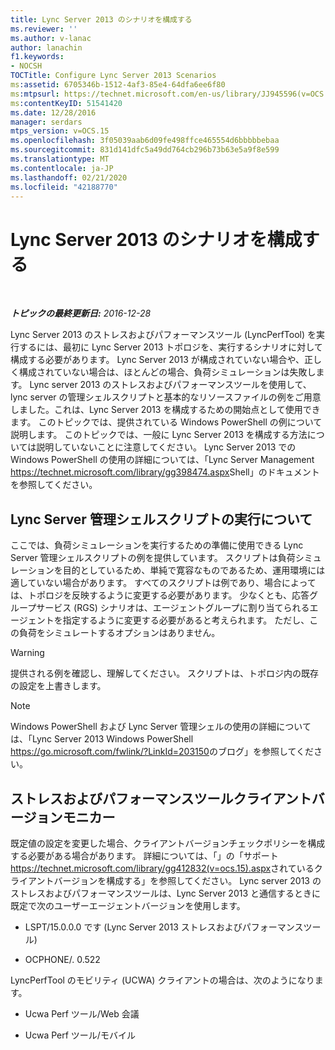 ```yaml
---
title: Lync Server 2013 のシナリオを構成する
ms.reviewer: ''
ms.author: v-lanac
author: lanachin
f1.keywords:
- NOCSH
TOCTitle: Configure Lync Server 2013 Scenarios
ms:assetid: 6705346b-1512-4af3-85e4-64dfa6ee6f80
ms:mtpsurl: https://technet.microsoft.com/en-us/library/JJ945596(v=OCS.15)
ms:contentKeyID: 51541420
ms.date: 12/28/2016
manager: serdars
mtps_version: v=OCS.15
ms.openlocfilehash: 3f05039aab6d09fe498ffce465554d6bbbbbebaa
ms.sourcegitcommit: 831d141dfc5a49dd764cb296b73b63e5a9f8e599
ms.translationtype: MT
ms.contentlocale: ja-JP
ms.lasthandoff: 02/21/2020
ms.locfileid: "42188770"
---
```

<div data-xmlns="http://www.w3.org/1999/xhtml">

<div class="topic" data-xmlns="http://www.w3.org/1999/xhtml" data-msxsl="urn:schemas-microsoft-com:xslt" data-cs="https://msdn.microsoft.com/">

<div data-asp="https://msdn2.microsoft.com/asp">

# <a name="configure-lync-server-2013-scenarios"></a>Lync Server 2013 のシナリオを構成する

</div>

<div id="mainSection">

<div id="mainBody">

<span> </span>

_**トピックの最終更新日:** 2016-12-28_

Lync Server 2013 のストレスおよびパフォーマンスツール (LyncPerfTool) を実行するには、最初に Lync Server 2013 トポロジを、実行するシナリオに対して構成する必要があります。 Lync Server 2013 が構成されていない場合や、正しく構成されていない場合は、ほとんどの場合、負荷シミュレーションは失敗します。 Lync server 2013 のストレスおよびパフォーマンスツールを使用して、lync server の管理シェルスクリプトと基本的なリソースファイルの例をご用意しました。これは、Lync Server 2013 を構成するための開始点として使用できます。 このトピックでは、提供されている Windows PowerShell の例について説明します。 このトピックでは、一般に Lync Server 2013 を構成する方法については説明していないことに注意してください。 Lync Server 2013 での Windows PowerShell の使用の詳細については、「Lync Server Management <https://technet.microsoft.com/library/gg398474.aspx>Shell」のドキュメントを参照してください。

<div>

## <a name="about-running-lync-server-management-shell-scripts"></a>Lync Server 管理シェルスクリプトの実行について

ここでは、負荷シミュレーションを実行するための準備に使用できる Lync Server 管理シェルスクリプトの例を提供しています。 スクリプトは負荷シミュレーションを目的としているため、単純で寛容なものであるため、運用環境には適していない場合があります。 すべてのスクリプトは例であり、場合によっては、トポロジを反映するように変更する必要があります。 少なくとも、応答グループサービス (RGS) シナリオは、エージェントグループに割り当てられるエージェントを指定するように変更する必要があると考えられます。 ただし、この負荷をシミュレートするオプションはありません。

<div>


> [!WARNING]  
> 提供される例を確認し、理解してください。 スクリプトは、トポロジ内の既存の設定を上書きします。



</div>

<div>


> [!NOTE]  
> Windows PowerShell および Lync Server 管理シェルの使用の詳細については、「Lync Server 2013 Windows PowerShell <A href="https://go.microsoft.com/fwlink/?linkid=203150">https://go.microsoft.com/fwlink/?LinkId=203150</A>のブログ」を参照してください。



</div>

</div>

<div>

## <a name="stress-and-performance-tool-client-version-monikers"></a>ストレスおよびパフォーマンスツールクライアントバージョンモニカー

既定値の設定を変更した場合、クライアントバージョンチェックポリシーを構成する必要がある場合があります。 詳細については、「」の「サポート<https://technet.microsoft.com/library/gg412832(v=ocs.15).aspx>されているクライアントバージョンを構成する」を参照してください。 Lync server 2013 のストレスおよびパフォーマンスツールは、Lync Server 2013 と通信するときに既定で次のユーザーエージェントバージョンを使用します。

  - LSPT/15.0.0.0 です (Lync Server 2013 ストレスおよびパフォーマンスツール)

  - OCPHONE/. 0.522

LyncPerfTool のモビリティ (UCWA) クライアントの場合は、次のようになります。

  - Ucwa Perf ツール/Web 会議

  - Ucwa Perf ツール/モバイル

</div>

</div>

<span> </span>

</div>

</div>

</div>

